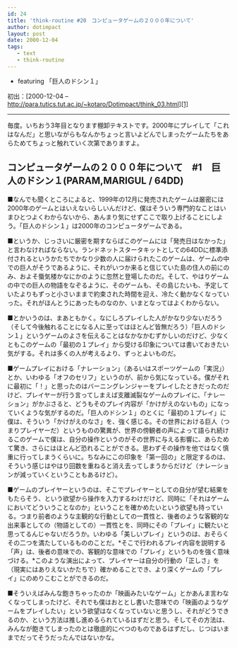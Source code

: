 ```yaml
---
id: 24
title: 'think-routine #20　コンピュータゲームの２０００年について'
author: dotimpact
layout: post
date: 2000-12-04
tags:
   - text
   - think-routine
---
```

  * featuring 「巨人のドシン１」

初出：[2000-12-04 &#8211; http://para.tutics.tut.ac.jp/~kotaro/Dotimpact/think_03.html][1]

<!--more-->

* * *

毎度。いちおう3年目となります棚卸テキストです。2000年にプレイして「これはなんだ」と思いながらもなんかちょっと言いよどんでしまったゲームたちをあらためてちょっと触れていく次第でありますよ。

## コンピュータゲームの２０００年について　#1　巨人のドシン１(PARAM,MARIGUL / 64DD)

■なんでも聞くところによると、1999年の12月に発売されたゲームは厳密には2000年のゲームとはいえないらしいんだけど、僕はそういう専門的なことはいまひとつよくわからないから、あんまり気にせずここで取り上げることにしよう。「巨人のドシン１」は2000年のコンピュータゲームである。

■というか、じっさいに厳密を期すならばこのゲームには「発売日はなかった」と言わなければならない。ランドネットスタータキットとしての64DDに標準添付されるというかたちでかなり少数の人に届けられたこのゲームは、ゲームの中での巨人がそうであるように、それがいつか来ると信じていた島の住人の前にのみ、およそ蜃気楼かなにかのように忽然と登場したのだ。そして、やはりゲームの中での巨人の物語をなぞるように、そのゲームも、その島じたいも、予定していたよりもずっと小さいままで約束された時間を迎え、冷たく動かなくなっていった。それがほんとうにあったものなのか、いまとなってはよくわからない。

■とかいうのは、まあともかく。なにしろプレイした人がかなり少ないだろう（そして今後触れることになる人に至ってはほとんど皆無だろう）「巨人のドシン１」というゲームのよさを伝えることはなかなかむずかしいのだけど、少なくともこのゲームの「最初の１プレイ」から受ける印象については書いておきたい気がする。それは多くの人が考えるより、ずっとよいものだ。

■ゲームプレイにおける「ナレーション」（あるいはスポーツゲームの「実況」）とか、いわゆる「オフのセリフ」というのが、前から気になっている。僕がそれに最初に「！」と思ったのはバーニングレンジャーをプレイしたときだったのだけど、プレイヤーが行う言ってしまえば支離滅裂なゲームのプレイに、「ナレーション」がかぶさると、どうもそのプレイ内容が「かけがえのないもの」になっていくような気がするのだ。「巨人のドシン１」のとくに「最初の１プレイ」に僕は、そういう「かけがえのなさ」を、強く感じる。その世界における巨人（つまりプレイヤーだ）というものの驚異が、世界の傍観者の声によって語られ続けるこのゲームで僕は、自分の操作というのがその世界に与える影響に、あらためて驚き、さらにはほとんど恐れることができる。思わずその操作を他ではなく慎重に行ってしまうくらいに。ちなみにこの印象を「第一回の」と限定するのは、そういう感じはやはり回数を重ねると消え去ってしまうからだけど（ナレーションが減っていくということもあるけど）。

■ゲームのプレイヤーというのは、そこでプレイヤーとしての自分が望む結果をもたらそう、という欲望から操作を入力するわけだけど、同時に「それはゲームにおいてどういうことなのか」ということを確かめたいという欲望も持っている。つまり前者のような主観的な行動としての一貫性と、後者のような客観的な出来事としての（物語としての）一貫性とを、同時にその「プレイ」に観たいと思ってるんじゃないだろうか。いわゆる「美しいプレイ」というのは、おそらくその二つを満たしているもののことだ。*そこで行われるプレイ内容を説明する「声」は、後者の意味での、客観的な意味での「プレイ」というものを強く意味づける。*このような演出によって、プレイヤーは自分の行動の「正しさ」を（現実にはありえないかたちで）確かめることでき、より深くゲームの「プレイ」にのめりこむことができるのだ。

■そういえばみんな飽きちゃったのか「映画みたいなゲーム」とかあんま言わなくなってしまったけど、それでも僕はおととし書いた意味での「映画のようなゲームをプレイしたい」という欲望はなくなっていないと思うし、それがどうできるのか、という方法は推し進めるられているはずだと思う。そしてその方法は、みんなが飽きてしまったのとは徹底的にべつのものであるはずだし、じつはいままでだってそうだったんではないかな。

 [1]: http://web.archive.org/web/*/http://para.tutics.tut.ac.jp/~kotaro/Dotimpact/think_03.html
